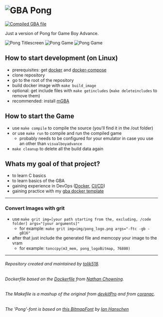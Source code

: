 # ![GBA Pong](https://returnnull.de/images/pong_github.png) 
[![Compiled GBA file](https://github.com/tolik518/GBA_Pong/actions/workflows/compile_gba.yml/badge.svg?event=push)](https://github.com/tolik518/GBA_Pong/actions/workflows/compile_gba.yml)

Just a version of Pong for Game Boy Advance.  



![Pong Titlescreen](https://returnnull.de/images/pong-2.png) 
![Pong Game](https://returnnull.de/images/pong-1.png?)
![Pong Game](https://returnnull.de/images/pong-3.png)

## How to start development (on Linux)
* prerequisites: get [docker](https://www.docker.com/get-started/) and [docker-compose](https://docs.docker.com/compose/install/)
* clone repository
* go to the root of the repository
* build docker image with `make build_image`
* optional: get include files with `make getincludes` (`make deleteincludes` to remove them)
* recommended: install [mGBA](https://mgba.io/downloads.html) 


## How to start the Game
* use `make compile` to compile the source (you'll find it in the /out folder)
* or use `make run` to compile and run the compiled game
    * probably needs to be configured for your emulator in case you use an other than `visualboyadvance`
* `make cleanup` to delete all the build data again

## Whats my goal of that project?
* to learn C basics
* to learn basics of the GBA
* gaining experience in DevOps ([Docker](https://github.com/tolik518/GBA_Pong/blob/master/docker/dkp_compiler/Dockerfile), [CI/CD](https://github.com/tolik518/GBA_Pong/blob/master/.github/workflows/compile_gba.yml))
* gaining practice with my [gba docker template](https://github.com/tolik518/GBA_Dev_Docker_Template)


_____

### Convert Images with grit
* use `make grit img=[your path starting from the, excluding, /code folder] args="[your arguments]"`
    * for example: `make grit img=img/pong_logo.png args="-ftc -gb -gB16"`
* after that just include the generated file and memcopy your image to the vram
    * for example: `tonccpy(m3_mem, pong_logoBitmap, 76800)`
_____

###### Repository created and maintained by [tolik518](https://github.com/tolik518). 
###### Dockerfile based on the [Dockerfile](https://github.com/nchowning/dockerfiles/blob/master/switchdev/Dockerfile) from [Nathan Chowning](https://github.com/nchowning).  
###### The Makefile is a mashup of the original from [devkitPro](https://github.com/devkitPro/gba-examples) and from [coranac](https://www.coranac.com/tonc/text/toc.htm).   
###### The 'Pong'-font is based on [this BitmapFont](https://github.com/ianhan/BitmapFonts/blob/main/font-pack/4138906425_29cbc92641_o.png) by [Ian Hanschen](https://github.com/ianhan)